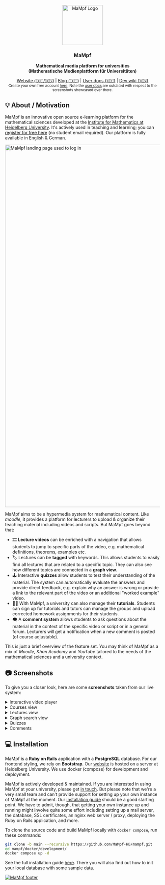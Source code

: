 <div align="center">
  <a href="https://mampf.mathi.uni-heidelberg.de/">
    <img src="https://user-images.githubusercontent.com/37160523/228801673-236a081f-40e9-47ca-add6-da1b2d6de3fa.png"
      width="130px" alt="MaMpf Logo"/>
  </a>
  <div align="center">
    <h3 align="center">MaMpf</h3>
    <p><strong>Mathematical media platform for universities</strong><br>
    <strong>(Mathematische Medienplattform für Universitäten)</strong>
    </p>
  </div>
  <div align="center">
    <a href="https://mampf.mathi.uni-heidelberg.de">Website (🇩🇪/🇺🇸)</a>
    | <a href="https://mampf.blog/">Blog (🇩🇪)</a>
    | <a href="https://mampf-hd.github.io/mampf/">User docs (🇩🇪)</a>
    | <a href="https://github.com/MaMpf-HD/mampf/wiki">Dev wiki (🇺🇸)</a>
    <br><sub>Create your own free account <a href="https://mampf.mathi.uni-heidelberg.de">here</a>.
    Note the <a href="https://mampf-hd.github.io/mampf/">user docs</a> are outdated with respect to the screenshots showcased over there.</sub>
  </div>
</div>

## 💡 About / Motivation

MaMpf is an innovative open source e-learning platform for the mathematical sciences developed at the [Institute for Mathematics at Heidelberg University](https://www.math.uni-heidelberg.de/en). It's actively used in teaching and learning; you can [register for free here](https://mampf.mathi.uni-heidelberg.de/) (no student email required). Our platform is fully available in English & German.

<a href="https://mampf.mathi.uni-heidelberg.de/">
    <img width="1178" alt="MaMpf landing page used to log in" src="https://github.com/MaMpf-HD/mampf/assets/37160523/4a671aa4-134c-4d4a-9f00-aeeacd3ccebd">
</a>

MaMpf aims to be a hypermedia system for mathematical content. Like _moodle_, it provides a platform for lecturers to upload & organize their teaching material including videos and scripts. But MaMpf goes beyond that:
- 🎞 **Lecture videos** can be enriched with a navigation that allows students to jump to specific parts of the video, e.g. mathematical definitions, theorems, examples etc.
- 🏷 Lectures can be **tagged** with keywords. This allows students to easily find all lectures that are related to a specific topic. They can also see how different topics are connected in a **graph view**.
- 🕹 Interactive **quizzes** allow students to test their understanding of the material. The system can automatically evaluate the answers and provide direct feedback, e.g. explain why an answer is wrong or provide a link to the relevant part of the video or an additional "worked example" video.
- 👩‍🏫 With MaMpf, a university can also manage their **tutorials**. Students can sign up for tutorials and tutors can manage the groups and upload corrected homework assignments for their students.
- 🗨 A **comment system** allows students to ask questions about the material in the context of the specific video or script or in a general forum. Lecturers will get a notification when a new comment is posted (of course adjustable).

This is just a brief overview of the feature set. You may think of MaMpf as a mix of _Moodle_, _Khan Academy_ and _YouTube_ tailored to the needs of the mathematical sciences and a university context.


## 📷 Screenshots

To give you a closer look, here are some **screenshots** taken from our live system:

<details>
  <summary>Interactive video player</summary>
  
  Try out the video player [here](https://mampf.mathi.uni-heidelberg.de/media/384/play) (even without any account). Press `i` to open the outline on the right. It can hold references to other parts of the video or other items in the whole MaMpf database. The player makes use of WebVTT and HTML5 video capabilities of modern browsers.

  <a href="https://mampf.mathi.uni-heidelberg.de/media/384/play">
    <img src="https://github.com/MaMpf-HD/mampf/assets/37160523/ff049eeb-3c25-4db0-a21e-efd51e566256" alt="MaMpf video player"/>
  </a>
</details>

<details>
  <summary>Courses view</summary>
  
  Here, users can select courses from the current semester or from previous ones.

  ![User courses view](https://github.com/MaMpf-HD/mampf/assets/37160523/a1e386ad-7642-49f2-aecf-f2f0722cc3c1)
</details>

<details>
  <summary>Lectures view</summary>
  
  In the lectures view, users can click on a lecture to see the video.

  ![User lectures view](https://github.com/MaMpf-HD/mampf/assets/37160523/a3936d73-dc45-489d-85f8-68326f61654a)
</details>

<details>
  <summary>Graph search view</summary>
  
  MaMpf is equipped with a tagging system and rich visualizations for content relations, making use of [cytoscape.js](http://js.cytoscape.org/).

  ![Search graph](https://github.com/MaMpf-HD/mampf/assets/37160523/cd54b651-70c0-439d-a8dd-01de95995cb5)
</details>

<details>
  <summary>Quizzes</summary>

  Users can play quizzes in MaMpf and get immediate feedback. In order to parse student's input in quizzes (e.g. when they enter a concrete number), MaMpf makes use of the JS based symbolic math expression evaluator [nerdamer](https://github.com/jiggzson/nerdamer).

  ![playing a quiz](https://github.com/MaMpf-HD/mampf/assets/37160523/baa3ae6d-e7bf-4ecc-9db0-22cab367d4ee)

  Lecturers can create quizzes and edit them in a graph:

  ![admin view for a quiz](https://github.com/MaMpf-HD/mampf/assets/37160523/855089b4-9358-4ff5-a9b0-d1aa89962c20)
</details>

<details>
  <summary>Comments</summary>

  Users can post comments directly on videos. LaTeX is supported and rendered via [KaTeX](https://katex.org/).

  ![posting a comment](https://github.com/MaMpf-HD/mampf/assets/37160523/5ee4b51c-5ea5-4cf5-bf25-a0048434cb1f)
</details>





## 💻 Installation

MaMpf is a **Ruby on Rails** application with a **PostgreSQL** database. For our frontend styling, we rely on **Bootstrap**. Our [website](https://mampf.mathi.uni-heidelberg.de/) is hosted on a server at Heidelberg University. We use docker (compose) for development and deployment.

MaMpf is actively developed & maintained. If you are interested in using MaMpf at your university, please get [in touch](mailto:mampf@mathi.uni-heidelberg.de). But please note that we're a very small team and can't provide support for setting up your own instance of MaMpf at the moment. Our [installation guide](./INSTALL.md) should be a good starting point. We have to admit, though, that getting your own instance up and running might involve quite some effort including setting up a mail server, the database, SSL certificates, an nginx web server / proxy, deploying the Ruby on Rails application, and more.

To clone the source code and build MaMpf locally with `docker compose`, run these commands:

```bash
git clone -b main --recursive https://github.com/MaMpf-HD/mampf.git
cd mampf/docker/development/
docker compose up -d
```

See the full installation guide [here](./INSTALL.md). There you will also find out how to init your local database with some sample data.

<a href="https://mampf.mathi.uni-heidelberg.de/">
  <img src="https://github.com/MaMpf-HD/mampf/assets/37160523/c3454b01-a3cb-4fab-90f7-cb097075c56f"
    alt="MaMpf footer"/>
</a>
